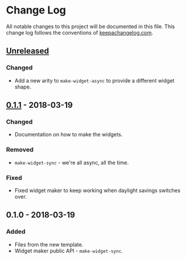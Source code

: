 # Change Log
All notable changes to this project will be documented in this file. This change log follows the conventions of [keepachangelog.com](http://keepachangelog.com/).

## [Unreleased]
### Changed
- Add a new arity to `make-widget-async` to provide a different widget shape.

## [0.1.1] - 2018-03-19
### Changed
- Documentation on how to make the widgets.

### Removed
- `make-widget-sync` - we're all async, all the time.

### Fixed
- Fixed widget maker to keep working when daylight savings switches over.

## 0.1.0 - 2018-03-19
### Added
- Files from the new template.
- Widget maker public API - `make-widget-sync`.

[Unreleased]: https://github.com/your-name/calmen2/compare/0.1.1...HEAD
[0.1.1]: https://github.com/your-name/calmen2/compare/0.1.0...0.1.1
